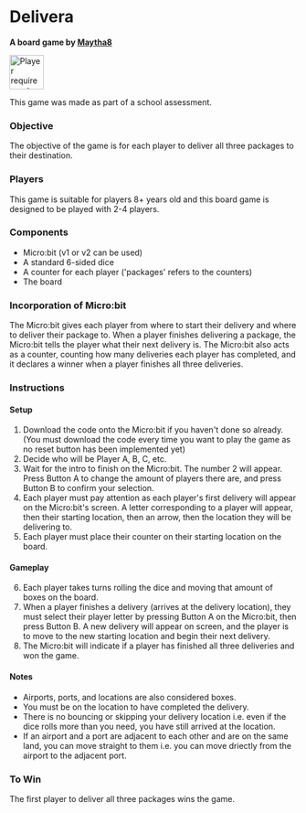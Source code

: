 # Delivera
**A board game by [Maytha8](https://github.com/Maytha8)**

<img src="/Maytha8/board-game-assistant/raw/master/docs/player-requirements.png" alt="Player requirements" style="max-width: 100%;height: 60px;">

This game was made as part of a school assessment.

### Objective
The objective of the game is for each player to deliver all three packages to their destination.

### Players
This game is suitable for players 8+ years old and this board game is designed to be played with 2-4 players.

### Components
- Micro:bit (v1 or v2 can be used)
- A standard 6-sided dice
- A counter for each player ('packages' refers to the counters)
- The board

### Incorporation of Micro:bit
The Micro:bit gives each player from where to start their delivery and where to deliver their package to. When a player finishes delivering a package, the Micro:bit tells the player what their next delivery is. The Micro:bit also acts as a counter, counting how many deliveries each player has completed, and it declares a winner when a player finishes all three deliveries.

### Instructions

#### Setup
1. Download the code onto the Micro:bit if you haven't done so already. (You must download the code every time you want to play the game as no reset button has been implemented yet)
2. Decide who will be Player A, B, C, etc.
3. Wait for the intro to finish on the Micro:bit. The number 2 will appear. Press Button A to change the amount of players there are, and press Button B to confirm your selection.
4. Each player must pay attention as each player's first delivery will appear on the Micro:bit's screen. A letter corresponding to a player will appear, then their starting location, then an arrow, then the location they will be delivering to.
5. Each player must place their counter on their starting location on the board.

#### Gameplay
6. Each player takes turns rolling the dice and moving that amount of boxes on the board.
7. When a player finishes a delivery (arrives at the delivery location), they must select their player letter by pressing Button A on the Micro:bit, then press Button B. A new delivery will appear on screen, and the player is to move to the new starting location and begin their next delivery.
8. The Micro:bit will indicate if a player has finished all three deliveries and won the game.

#### Notes
- Airports, ports, and locations are also considered boxes.
- You must be on the location to have completed the delivery.
- There is no bouncing or skipping your delivery location i.e. even if the dice rolls more than you need, you have still arrived at the location.
- If an airport and a port are adjacent to each other and are on the same land, you can move straight to them i.e. you can move driectly from the airport to the adjacent port.

### To Win
The first player to deliver all three packages wins the game.

